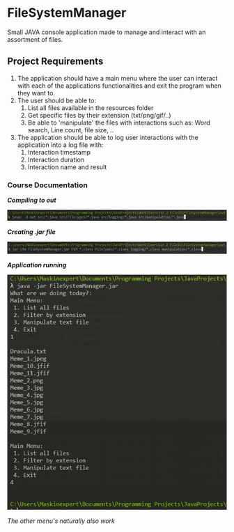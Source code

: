 # FileSystemManager

Small JAVA console application made to manage and interact with an assortment of files. 

## Project Requirements

1. The application should have a main menu where the user can interact with each of the applications functionalities and exit the program when they want to. 
2. The user should be able to:
    1. List all files available in the resources folder
    2. Get specific files by their extension (txt/png/gif/..)
    3. Be able to 'manipulate' the files with interactions such as: Word search, Line count, file size, ..
3. The application should be able to log user interactions with the application into a log file with:
    1. Interaction timestamp
    2. Interaction duration
    3. Interaction name and result

### Course Documentation

***Compiling to out***

![compiling to out](https://github.com/Maskinexpert/FileSystemManager/blob/main/screenshots/Screenshot%202021-01-25%20221225.png?raw=true)

***Creating .jar file***

![jar Showcase](https://github.com/Maskinexpert/FileSystemManager/blob/main/screenshots/Screenshot%202021-01-25%20221140.png?raw=true)

***Application running***

![Running Application](https://github.com/Maskinexpert/FileSystemManager/blob/main/screenshots/Screenshot%202021-01-25%20221003.png?raw=true)

*The other menu's naturally also work*

